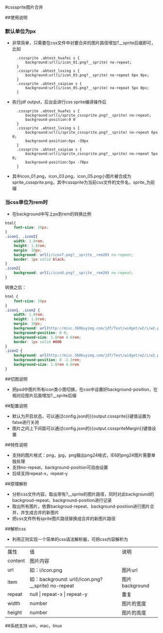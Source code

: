 #csssprite图片合并

##使用说明
### 默认单位为px
* 非常简单，只需要在css文件中对要合并的图片路径增加?__sprite后缀即可，比如

		.csssprite .abtest_huafei s {
		    background:url(i/icon_01.png?__sprite) no-repeat;
		}
		.csssprite .abtest_lvxing s {
		    background:url(i/icon_03.png?__sprite) no-repeat 6px 0px;
		}
		.csssprite .abtest_caipiao s {
		    background:url(i/icon_05.png?__sprite) no-repeat 5px 0px;
		}

* 执行jdf output，后台会进行css sprite编译操作后

		.csssprite .abtest_huafei s {
		    background:url(i/sprite_csssprite.png?__sprite) no-repeat;
		    background-position:0 0
		}
		.csssprite .abtest_lvxing s {
		    background:url(i/sprite_csssprite.png?__sprite) no-repeat 6px 0;
		    background-position:6px -39px
		}
		.csssprite .abtest_caipiao s {
		    background:url(i/sprite_csssprite.png?__sprite) no-repeat 5px 0;
		    background-position:5px -78px
		}

* 其中icon_01.png，icon_03.png，icon_05.png小图片被合成为sprite_csssprite.png，其中csssprite为当前css文件的文件名，sprite_为前缀

### 当css单位为rem时
* 在background中写上px到rem的转换比例
```css
html{
    font-size: 20px;
}
.icon1, .icon2{
    width: 1.8rem;
    height: 1.8rem;
    margin: 10px;
    background: url(i/icon7.png?__sprite__rem20) no-repeat;
    border: 1px solid black;
}
.icon2{
    background: url(i/icon8.png?__sprite__rem20) no-repeat;
}
```
转换之后：
```css
html {
	font-size: 20px
}
.icon1, .icon2 {
	width: 1.8rem;
	height: 1.8rem;
	margin: 10px;
	background: url(http://misc.360buyimg.com/jdf/Test/widget/w2/i/w2.png?__sprite__rem20) no-repeat;
	background-position: 0 0;
	background-size: 1.8rem 4.6rem;
	border: 1px solid #000
}
.icon2 {
	background: url(http://misc.360buyimg.com/jdf/Test/widget/w2/i/w2.png?__sprite__rem20) no-repeat;
	background-position: 0 -2.3rem;
	background-size: 1.8rem 4.6rem
}
```

##切图说明
* 把psd中图片所有icon类小图切换，在css中设置好background-position，在相对应图片后面增加?__sprite后缀

##配置说明
* 默认为开启状态，可以通过config.json的{{output.csssprite}}键值设置为false进行关闭
* 图片之间上下间距可以通过config.json的{{output.cssspriteMargin}}键值设置

##特性说明
* 支持的图片格式：png，jpg，png输出png24格式，IE6的png24图片需要单独处理
* 支持no-repeat，background-position可自由设置
* 后续支持repeat-x，repeat-y

##原理解析
* 分析css文件内容，取出带有?__sprite的图片路径，同时对此background的backgroud-repeat、background-position进行记录
* 取出所有图片，依靠backgroud-repeat、background-position进行图片合并，并生成合并的新图片
* 把css文件所有sprite图片路径替换成合并的新图片路径

##解析css
* 利用正则实现一个简单的css语法解析器，可把css内容解析为

<table>
	<tr><td>属性</td> <td>值</td> <td>说明</td> </tr>
	<tr><td>content</td> <td>图片内容</td> <td></td> </tr>
	<tr><td>url</td> <td>如：i/icon.png</td> <td>图片url</td> </tr>
	<tr><td>item</td> <td>如：background: url(i/icon.png?__sprite) no-repeat</td> <td>图片background</td> </tr>
	<tr><td>repeat</td> <td>null | repeat-x | repeat-y</td> <td>重复</td> </tr>
	<tr><td>width</td> <td>number</td> <td>图片的宽度</td> </tr>
	<tr><td>height</td> <td>number</td> <td>图片的高度</td> </tr>
</table>

##系统支持
win，mac，linux
